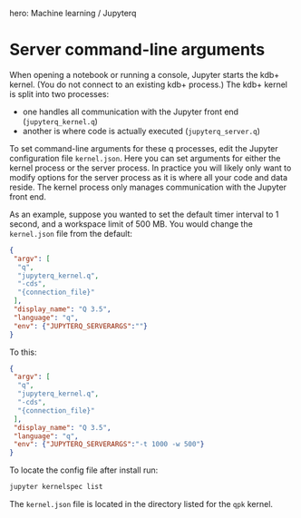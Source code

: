 hero: <i class="fa fa-share-alt"></i> Machine learning / Jupyterq

# Server command-line arguments
 


When opening a notebook or running a console, Jupyter starts the kdb+ kernel. 
(You do not connect to an existing kdb+ process.) 
The kdb+ kernel is split into two processes: 

-   one handles all communication with the Jupyter front end (`jupyterq_kernel.q`)
-   another is where code is actually executed (`jupyterq_server.q`)

To set command-line arguments for these q processes, edit the Jupyter configuration file `kernel.json`. Here you can set arguments for either the kernel process or the server process. In practice you will likely only want to modify options for the server process as it is where all your code and data reside. The kernel process only manages communication with the Jupyter front end.

As an example, suppose you wanted to set the default timer interval to 1 second, and a workspace limit of 500 MB. You would change the `kernel.json` file from the default:
```json
{
 "argv": [
  "q",
  "jupyterq_kernel.q",
  "-cds",
  "{connection_file}"
 ],
 "display_name": "Q 3.5",
 "language": "q",
 "env": {"JUPYTERQ_SERVERARGS":""}
}
```
To this:
```json
{
 "argv": [
  "q",
  "jupyterq_kernel.q",
  "-cds",
  "{connection_file}"
 ],
 "display_name": "Q 3.5",
 "language": "q",
 "env": {"JUPYTERQ_SERVERARGS":"-t 1000 -w 500"}
}
```
To locate the config file after install run:
```bash
jupyter kernelspec list
```

The `kernel.json` file is located in the directory listed for the `qpk` kernel.
